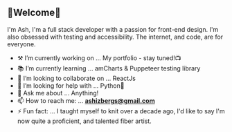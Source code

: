## 🌻Welcome🌻 

I'm Ash, I'm a full stack developer with a passion for front-end design. I'm also obsessed with testing and accessibility. The internet, and code, are for everyone. 

- ⚒ I’m currently working on ... My portfolio - stay tuned!📺 
- 📚 I’m currently learning ... amCharts & Puppeteer testing library
- 👯 I’m looking to collaborate on ... ReactJs
- 🤔 I’m looking for help with ... Python🐍
- 💬 Ask me about ... Anything!
- 📫 How to reach me: ... **ashizbergs@gmail.com** 
- ⚡ Fun fact: ... I taught myself to knit over a decade ago, I'd like to say I'm now quite a proficient, and talented fiber artist. 

